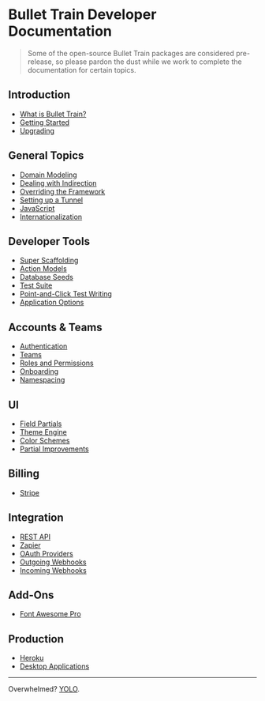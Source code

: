 # Bullet Train Developer Documentation

> Some of the open-source Bullet Train packages are considered pre-release, so please pardon the dust while we work to complete the documentation for certain topics.

## Introduction
 - [What is Bullet Train?](https://bullettrain.co) <i class="ti ti-new-window ml-2"></i>
 - [Getting Started](/docs/getting-started.md)
 - [Upgrading](/docs/upgrades.md)

## General Topics
 - [Domain Modeling](/docs/modeling.md)
 - [Dealing with Indirection](/docs/indirection.md)
 - [Overriding the Framework](/docs/overriding.md)
 - [Setting up a Tunnel](/docs/tunneling.md)
 - [JavaScript](/docs/javascript.md)
 - [Internationalization](/docs/i18n.md)

## Developer Tools
 - [Super Scaffolding](/docs/super-scaffolding.md)
 - [Action Models](/docs/action-models.md)
 - [Database Seeds](/docs/seeds.md)
 - [Test Suite](/docs/testing.md)
 - [Point-and-Click Test Writing](https://github.com/bullet-train-co/magic_test) <i class="ti ti-new-window ml-2"></i>
 - [Application Options](/docs/application-options.md)

## Accounts & Teams
 - [Authentication](/docs/authentication.md)
 - [Teams](/docs/teams.md)
 - [Roles and Permissions](/docs/permissions.md)
 - [Onboarding](/docs/onboarding.md)
 - [Namespacing](/docs/namespacing.md)

## UI
 - [Field Partials](/docs/field-partials.md)
 - [Theme Engine](/docs/themes.md)
 - [Color Schemes](/docs/color-schemes.md)
 - [Partial Improvements](https://github.com/bullet-train-co/nice_partials) <i class="ti ti-new-window ml-2"></i>

## Billing
 - [Stripe](/docs/billing/stripe.md)

## Integration
 - [REST API](/docs/api.md)
 - [Zapier](/docs/zapier.md)
 - [OAuth Providers](/docs/oauth.md)
 - [Outgoing Webhooks](/docs/webhooks/outgoing.md)
 - [Incoming Webhooks](/docs/webhooks/incoming.md)
 
## Add-Ons
 - [Font Awesome Pro](/docs/font-awesome-pro.md)

## Production
 - [Heroku](/docs/heroku.md)
 - [Desktop Applications](/docs/desktop.md)

<hr>

Overwhelmed? [YOLO](https://github.com/bullet-train-co/bullet_train#readme).
